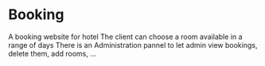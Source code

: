 # Booking
A booking website for hotel
The client can choose a room available in a range of days
There is an Administration pannel to let admin view bookings, delete them, add rooms, ...
